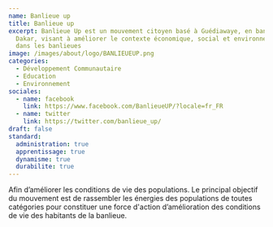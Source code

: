 ```yaml
---
name: Banlieue up
title: Banlieue up
excerpt: Banlieue Up est un mouvement citoyen basé à Guédiawaye, en banlieue de
  Dakar, visant à améliorer le contexte économique, social et environnemental
  dans les banlieues
image: /images/about/logo/BANLIEUEUP.png
categories:
  - Développement Communautaire
  - Education
  - Environnement
sociales:
  - name: facebook
    link: https://www.facebook.com/BanlieueUP/?locale=fr_FR
  - name: twitter
    link: https://twitter.com/banlieue_up/
draft: false
standard:
  administration: true
  apprentissage: true
  dynamisme: true
  durabilite: true
---
```


Afin d’améliorer les conditions de vie des populations. Le principal objectif du mouvement est de rassembler les énergies des populations de toutes catégories pour constituer une force d'action d’amélioration des conditions de vie des habitants de la banlieue.